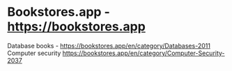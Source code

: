 # Bookstores.app - https://bookstores.app

Database books - https://bookstores.app/en/category/Databases-2011
Computer security https://bookstores.app/en/category/Computer-Security-2037
